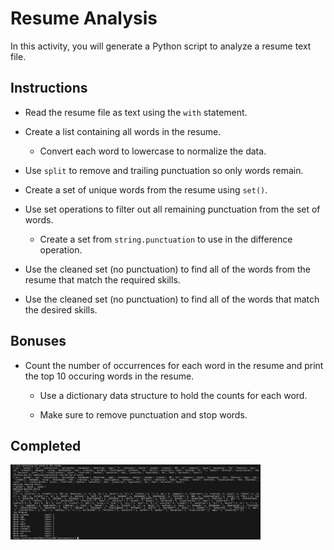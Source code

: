 # Resume Analysis

In this activity, you will generate a Python script to analyze a resume text file.

## Instructions

- Read the resume file as text using the `with` statement.

- Create a list containing all words in the resume.

  - Convert each word to lowercase to normalize the data.

- Use `split` to remove and trailing punctuation so only words remain.

- Create a set of unique words from the resume using `set()`.

- Use set operations to filter out all remaining punctuation from the set of words.

  - Create a set from `string.punctuation` to use in the difference operation.

- Use the cleaned set (no punctuation) to find all of the words from the resume that match the required skills.

- Use the cleaned set (no punctuation) to find all of the words that match the desired skills.

## Bonuses

- Count the number of occurrences for each word in the resume and print the top 10 occuring words in the resume.

  - Use a dictionary data structure to hold the counts for each word.

  - Make sure to remove punctuation and stop words.

## Completed

<img src="images/resume_analysis.png" width="400" />
